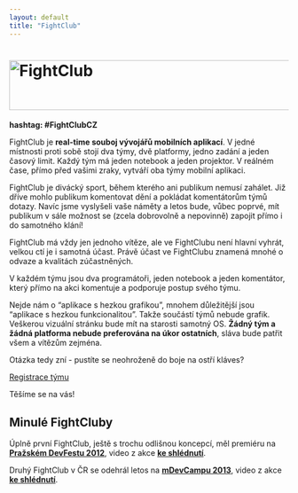 ```yaml
---
layout: default
title: "FightClub"
---
```


<h1><img src="/imgs/fightclub.png" width="524" height="90" alt="FightClub" /></h1>

**hashtag: #FightClubCZ**

FightClub je **real-time souboj vývojářů mobilních aplikací**. V jedné místnosti proti sobě stojí dva týmy, dvě platformy, jedno zadání a jeden časový limit. Každý tým má jeden notebook a jeden projektor. V reálném čase, přímo před vašimi zraky, vytváří oba týmy mobilní aplikaci.
 
FightClub je divácký sport, během kterého ani publikum nemusí zahálet. Již dříve mohlo publikum komentovat dění a pokládat komentátorům týmů dotazy. Navíc jsme vyslyšeli vaše náměty a letos bude, vůbec poprvé, mít publikum v sále možnost se (zcela dobrovolně a nepovinně) zapojit přímo i do samotného klání!
 
FightClub má vždy jen jednoho vítěze, ale ve FightClubu není hlavní vyhrát, velkou ctí je i samotná účast. Právě účast ve FightClubu znamená mnohé o odvaze a kvalitách zúčastněných.
 
V každém týmu jsou dva programátoři, jeden notebook a jeden komentátor, který přímo na akci komentuje a podporuje postup svého týmu.
 
Nejde nám o “aplikace s hezkou grafikou”, mnohem důležitější jsou “aplikace s hezkou funkcionalitou”. Takže součástí týmů nebude grafik. Veškerou vizuální stránku bude mít na starosti samotný OS. **Žádný tým a žádná platforma nebude preferována na úkor ostatních**, sláva bude patřit všem a vítězům zejména.
 
Otázka tedy zní - pustíte se neohroženě do boje na ostří kláves?
 
<a href="http://goo.gl/tmBqRA" class="btn btn-success btn-large">Registrace týmu</a>

Těšíme se na vás!


Minulé FightCluby
-----------------
 
Úplně první FightClub, ještě s trochu odlišnou koncepcí, měl premiéru na [**Pražském DevFestu 2012**](http://www.gug.cz/cs/akce/fightclub/terminy/devfest-2012), video z akce [**ke shlédnutí**](http://www.youtube.com/watch?v=NgjvVgyiut8).

Druhý FightClub v ČR se odehrál letos na [**mDevCampu 2013**](http://www.gug.cz/cs/akce/fightclub/terminy/mdevcamp-2013), video z akce [**ke shlédnutí**](http://www.youtube.com/watch?v=2B7RYQ4q9Iw).


